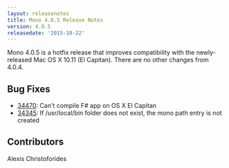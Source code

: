 ```yaml
---
layout: releasenotes
title: Mono 4.0.5 Release Notes
version: 4.0.5
releasedate: '2015-10-22'
---
```


Mono 4.0.5 is a hotfix release that improves compatibility with the newly-released Mac OS X 10.11 (El Capitan). There are no other changes from 4.0.4.

Bug Fixes
---------

* [34470](https://bugzilla.xamarin.com/show_bug.cgi?id=34470): Can't compile F# app on OS X El Capitan
* [34345](https://bugzilla.xamarin.com/show_bug.cgi?id=34345): If /usr/local/bin folder does not exist, the mono path entry is not created

Contributors
------------

Alexis Christoforides

